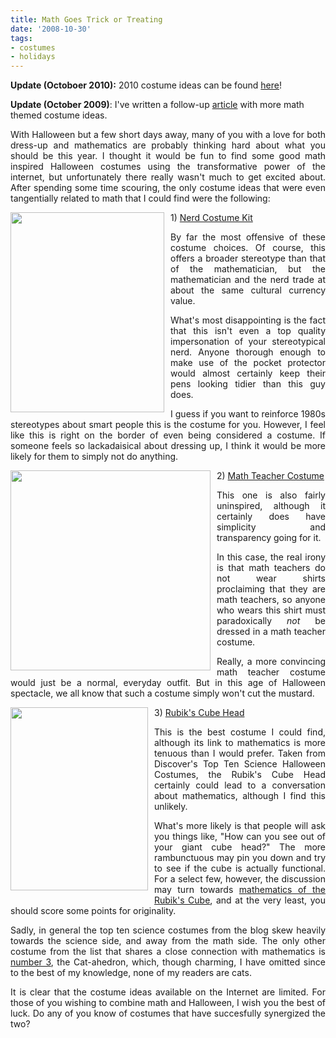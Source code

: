 ```yaml
---
title: Math Goes Trick or Treating
date: '2008-10-30'
tags:
- costumes
- holidays
---
```


<strong>Update (Octoboer 2010):</strong> 2010 costume ideas can be found <a href="http://www.mathgoespop.com/2010/10/math-goes-trick-or-treating-yet-again.html">here</a>!

<span style="font-weight: bold;">Update (October 2009)</span>: I've written a follow-up <a href="http://www.mathgoespop.com/2009/10/math-goes-trick-or-treating-again.html">article</a> with more math themed costume ideas.
<div style="text-align: justify;">With Halloween but a few short days away, many of you with a love for both dress-up and mathematics are probably thinking hard about what you should be this year. I thought it would be fun to find some good math inspired Halloween costumes using the transformative power of the internet, but unfortunately there really wasn't much to get excited about. After spending some time scouring, the only costume ideas that were even tangentially related to math that I could find were the following:

<a href="http://2.bp.blogspot.com/_fM0L9abY3bo/SQkFDfS9PUI/AAAAAAAAAGw/MyE5vGIfOJk/s1600-h/50321-large.jpg" onblur="try {parent.deselectBloggerImageGracefully();} catch(e) {}"><img id="BLOGGER_PHOTO_ID_5262743197057891650" style="margin: 0pt 10px 10px 0pt; float: left; width: 246px; cursor: pointer; height: 320px;" src="http://2.bp.blogspot.com/_fM0L9abY3bo/SQkFDfS9PUI/AAAAAAAAAGw/MyE5vGIfOJk/s320/50321-large.jpg" border="0" alt="" /></a>1) <a href="http://www.costumecraze.com/BTRAD33.html">Nerd Costume Kit</a>

By far the most offensive of these costume choices. Of course, this offers a broader stereotype than that of the mathematician, but the mathematician and the nerd trade at about the same cultural currency value.

What's most disappointing is the fact that this isn't even a top quality impersonation of your stereotypical nerd. Anyone thorough enough to make use of the pocket protector would almost certainly keep their pens looking tidier than this guy does.

I guess if you want to reinforce 1980s stereotypes about smart people this is the costume for you. However, I feel like this is right on the border of even being considered a costume. If someone feels so lackadaisical about dressing up, I think it would be more likely for them to simply not do anything.

<a href="http://4.bp.blogspot.com/_fM0L9abY3bo/SQkHKhYyyXI/AAAAAAAAAG4/6IRo5m2hppU/s1600-h/jitcrunch.aspx.jpeg" onblur="try {parent.deselectBloggerImageGracefully();} catch(e) {}"><img id="BLOGGER_PHOTO_ID_5262745516901583218" style="margin: 0pt 10px 10px 0pt; float: left; width: 320px; cursor: pointer; height: 320px;" src="http://4.bp.blogspot.com/_fM0L9abY3bo/SQkHKhYyyXI/AAAAAAAAAG4/6IRo5m2hppU/s320/jitcrunch.aspx.jpeg" border="0" alt="" /></a>2) <a href="http://clothing.cafepress.com/item/math-teacher-costume-golf-shirt/170528461">Math Teacher Costume</a>

This one is also fairly uninspired, although it certainly does have simplicity and transparency going for it.

In this case, the real irony is that math teachers do not wear shirts proclaiming that they are math teachers, so anyone who wears this shirt must paradoxically <span style="font-style: italic;">not</span> be dressed in a math teacher costume.

Really, a more convincing math teacher costume would just be a normal, everyday outfit. But in this age of Halloween spectacle, we all know that such a costume simply won't cut the mustard.




<a href="http://blogs.discovermagazine.com/discoblog/files/2008/10/rubiks.jpg" onblur="try {parent.deselectBloggerImageGracefully();} catch(e) {}"><img style="margin: 0pt 10px 10px 0pt; float: left; width: 220px; cursor: pointer; height: 293px;" src="http://blogs.discovermagazine.com/discoblog/files/2008/10/rubiks.jpg" border="0" alt="" /></a>3) <a href="http://blogs.discovermagazine.com/discoblog/2008/10/28/discover%E2%80%99s-top-ten-science-halloween-costumes-part-i/">Rubik's Cube Head</a>

This is the best costume I could find, although its link to mathematics is more tenuous than I would prefer. Taken from Discover's Top Ten Science Halloween Costumes, the Rubik's Cube Head certainly could lead to a conversation about mathematics, although I find this unlikely.

What's more likely is that people will ask you things like, "How can you see out of your giant cube head?" The more rambunctuous may pin you down and try to see if the cube is actually functional. For a select few, however, the discussion may turn towards <a href="http://web.usna.navy.mil/%7Ewdj/rubik_nts.htm">mathematics of the Rubik's Cube</a>, and at the very least, you should score some points for originality.

Sadly, in general the top ten science costumes from the blog skew heavily towards the science side, and away from the math side. The only other costume from the list that shares a close connection with mathematics is <a href="http://blogs.discovermagazine.com/discoblog/2008/10/29/discover%e2%80%99s-top-ten-science-halloween-costumes-part-ii/#comment-16649">number 3</a>, the Cat-ahedron, which, though charming, I have omitted since to the best of my knowledge, none of my readers are cats.

It is clear that the costume ideas available on the Internet are limited. For those of you wishing to combine math and Halloween, I wish you the best of luck. Do any of you know of costumes that have succesfully synergized the two?

</div>
